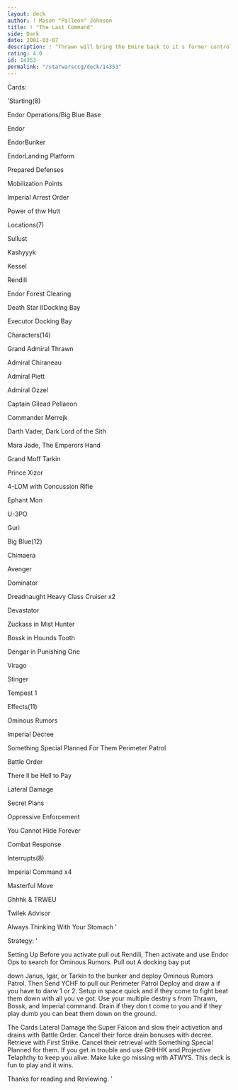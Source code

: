 ```yaml
---
layout: deck
author: ! Mason "Palleon" Johnson
title: ! "The Last Command"
side: Dark
date: 2001-03-07
description: ! "Thrawn will bring the Emire back to it s former control fo the galaxy. Endor Ops that beats the @#$% out of the lightside"
rating: 4.0
id: 14353
permalink: "/starwarsccg/deck/14353"
---
```

Cards:

'Starting(8)


Endor Operations/Big Blue Base

Endor

EndorBunker

EndorLanding Platform

Prepared Defenses

Mobilization Points

Imperial Arrest Order

Power of thw Hutt


Locations(7)


Sullust

Kashyyyk

Kessel

Rendili

Endor Forest Clearing

Death Star IIDocking Bay

Executor Docking Bay


Characters(14)


Grand Admiral Thrawn

Admiral Chiraneau

Admiral Piett

Admiral Ozzel

Captain Gilead Pellaeon

Commander Merrejk

Darth Vader, Dark Lord of the Sith

Mara Jade, The Emperors Hand

Grand Moff Tarkin

Prince Xizor

4-LOM with Concussion Rifle

Ephant Mon

U-3PO

Guri


Big Blue(12)


Chimaera

Avenger

Dominator

Dreadnaught Heavy Class Cruiser x2

Devastator

Zuckass in Mist Hunter

Bossk in Hounds Tooth

Dengar in Punishing One

Virago

Stinger

Tempest 1


Effects(11)


Ominous Rumors

Imperial Decree

Something Special Planned For Them Perimeter Patrol

Battle Order

There ll be Hell to Pay

Lateral Damage

Secret Plans

Oppressive Enforcement

You Cannot Hide Forever

Combat Response



Interrupts(8)


Imperial Command x4

Masterful Move

Ghhhk & TRWEU

Twilek Advisor

Always Thinking With Your Stomach  '

Strategy: '

Setting Up Before you activate pull out Rendili, Then activate and use Endor Ops to search for Ominous Rumors. Pull out A docking bay put

down Janus, Igar, or Tarkin to the bunker and deploy Ominous Rumors Patrol. Then Send YCHF to pull our Perimeter Patrol Deploy and draw a if you have to darw 1 or 2. Setup in space quick and if they come to fight beat them down with all you ve got. Use your multiple destny s from Thrawn, Bossk, and Imperial command. Drain if they don t come to you and if they play dumb you can beat them down on the ground.


The Cards Lateral Damage the Super Falcon and slow their activation and drains with Battle Order. Cancel their force drain bonuses with decree. Retrieve with First Strike. Cancel their retrieval with Something Special Planned for them. If you get in trouble and use GHHHK and Projective Telaphthy to keep you alive. Make luke go missing with ATWYS. This deck is fun to play and it wins.


Thanks for reading and Reviewing.  '

